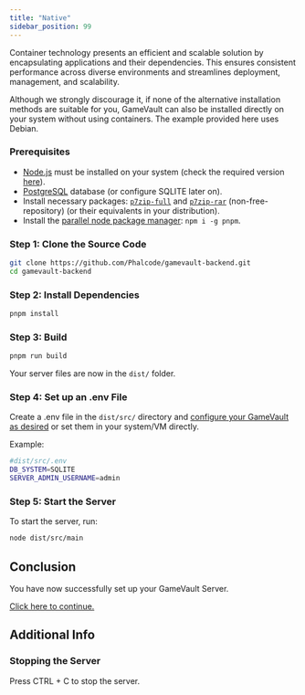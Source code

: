 ```yaml
---
title: "Native"
sidebar_position: 99
---
```


Container technology presents an efficient and scalable solution by encapsulating applications and their dependencies. This ensures consistent performance across diverse environments and streamlines deployment, management, and scalability.

Although we strongly discourage it, if none of the alternative installation methods are suitable for you, GameVault can also be installed directly on your system without using containers. The example provided here uses Debian.

### Prerequisites

- [Node.js](https://nodejs.org/) must be installed on your system (check the required version [here](https://github.com/Phalcode/gamevault-backend/blob/master/Dockerfile#L1)).
- [PostgreSQL](https://www.postgresql.org/) database (or configure SQLITE later on).
- Install necessary packages: [`p7zip-full`](https://packages.debian.org/en/sid/p7zip-full) and [`p7zip-rar`](https://packages.debian.org/en/sid/p7zip-rar) (non-free-repository) (or their equivalents in your distribution).
- Install the [parallel node package manager](https://pnpm.io/): `npm i -g pnpm`.

### Step 1: Clone the Source Code

```bash
git clone https://github.com/Phalcode/gamevault-backend.git
cd gamevault-backend
```

### Step 2: Install Dependencies

```bash
pnpm install
```

### Step 3: Build

```bash
pnpm run build
```

Your server files are now in the `dist/` folder.

### Step 4: Set up an .env File

Create a .env file in the `dist/src/` directory and [configure your GameVault as desired](configuration.md) or set them in your system/VM directly.

Example:

```bash
#dist/src/.env
DB_SYSTEM=SQLITE
SERVER_ADMIN_USERNAME=admin
```

### Step 5: Start the Server

To start the server, run:

```bash
node dist/src/main
```

## Conclusion

You have now successfully set up your GameVault Server.

[Click here to continue.](setup#what-next)

## Additional Info

### Stopping the Server

Press CTRL + C to stop the server.
